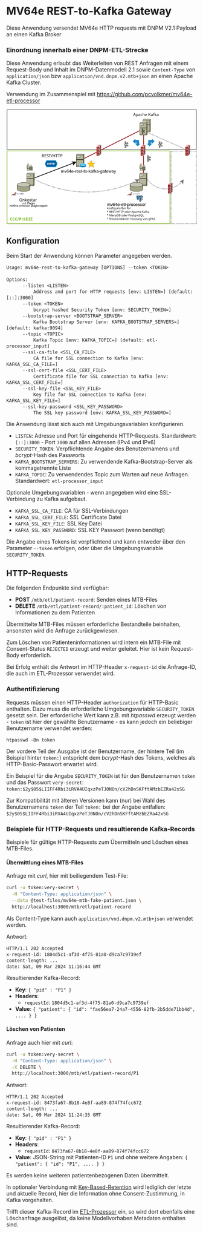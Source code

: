 # MV64e REST-to-Kafka Gateway

Diese Anwendung versendet MV64e HTTP requests mit DNPM V2.1 Payload an einen Kafka Broker

### Einordnung innerhalb einer DNPM-ETL-Strecke

Diese Anwendung erlaubt das Weiterleiten von REST Anfragen mit einem Request-Body und Inhalt im DNPM-Datenmodell 2.1
sowie `Content-Type` von `application/json` bzw `application/vnd.dnpm.v2.mtb+json` an einen Apache Kafka Cluster.

Verwendung im Zusammenspiel mit https://github.com/pcvolkmer/mv64e-etl-processor

![Modell DNPM-ETL-Strecke](docs/etl.png)

## Konfiguration

Beim Start der Anwendung können Parameter angegeben werden.

```
Usage: mv64e-rest-to-kafka-gateway [OPTIONS] --token <TOKEN>

Options:
      --listen <LISTEN>
          Address and port for HTTP requests [env: LISTEN=] [default: [::]:3000]
      --token <TOKEN>
          bcrypt hashed Security Token [env: SECURITY_TOKEN=]
      --bootstrap-server <BOOTSTRAP_SERVER>
          Kafka Bootstrap Server [env: KAFKA_BOOTSTRAP_SERVERS=] [default: kafka:9094]
      --topic <TOPIC>
          Kafka Topic [env: KAFKA_TOPIC=] [default: etl-processor_input]
      --ssl-ca-file <SSL_CA_FILE>
          CA file for SSL connection to Kafka [env: KAFKA_SSL_CA_FILE=]
      --ssl-cert-file <SSL_CERT_FILE>
          Certificate file for SSL connection to Kafka [env: KAFKA_SSL_CERT_FILE=]
      --ssl-key-file <SSL_KEY_FILE>
          Key file for SSL connection to Kafka [env: KAFKA_SSL_KEY_FILE=]
      --ssl-key-password <SSL_KEY_PASSWORD>
          The SSL key password [env: KAFKA_SSL_KEY_PASSWORD=]
```

Die Anwendung lässt sich auch mit Umgebungsvariablen konfigurieren.

* `LISTEN`: Adresse und Port für eingehende HTTP-Requests. Standardwert: `[::]:3000` - Port `3000` auf allen
  Adressen (IPv4 und IPv6)
* `SECURITY_TOKEN`: Verpflichtende Angabe des Benutzernamens und *bcrypt*-Hash des Passworts
* `KAFKA_BOOTSTRAP_SERVERS`: Zu verwendende Kafka-Bootstrap-Server als kommagetrennte Liste
* `KAFKA_TOPIC`: Zu verwendendes Topic zum Warten auf neue Anfragen. Standardwert: `etl-processor_input`

Optionale Umgebungsvariablen - wenn angegeben wird eine SSL-Verbindung zu Kafka aufgebaut.

* `KAFKA_SSL_CA_FILE`: CA für SSL-Verbindungen
* `KAFKA_SSL_CERT_FILE`: SSL Certificate Datei
* `KAFKA_SSL_KEY_FILE`: SSL Key Datei
* `KAFKA_SSL_KEY_PASSWORD`: SSL KEY Passwort (wenn benötigt)

Die Angabe eines Tokens ist verpflichtend und kann entweder über den Parameter `--token` erfolgen, oder über die
Umgebungsvariable `SECURITY_TOKEN`.

## HTTP-Requests

Die folgenden Endpunkte sind verfügbar:

* **POST** `/mtb/etl/patient-record`: Senden eines MTB-Files
* **DELETE** `/mtb/etl/patient-record/:patient_id`: Löschen von Informationen zu dem Patienten

Übermittelte MTB-Files müssen erforderliche Bestandteile beinhalten, ansonsten wird die Anfrage zurückgewiesen.

Zum Löschen von Patienteninformationen wird intern ein MTB-File mit Consent-Status `REJECTED` erzeugt und weiter
geleitet. Hier ist kein Request-Body erforderlich.

Bei Erfolg enthält die Antwort im HTTP-Header `x-request-id` die Anfrage-ID, die auch im ETL-Prozessor verwendet
wird.

### Authentifizierung

Requests müssen einen HTTP-Header `authorization` für HTTP-Basic enthalten.
Dazu muss die erforderliche Umgebungsvariable `SECURITY_TOKEN` gesetzt sein.
Der erforderliche Wert kann z.B. mit *htpasswd* erzeugt werden - `token` ist hier der gewählte Benutzername - es kann
jedoch ein beliebiger Benutzername verwendet werden:

```
htpasswd -Bn token
```

Der vordere Teil der Ausgabe ist der Benutzername, der hintere Teil (im Beispiel hinter `token:`) entspricht dem
*bcrypt*-Hash des Tokens, welches als HTTP-Basic-Passwort erwartet wird.

Ein Beispiel für die Angabe `SECURITY_TOKEN` ist für den Benutzernamen `token` und das Passwort `very-secret`:
`token:$2y$05$LIIFF4Rbi3iRVA4UIqxzPeTJ0NOn/cV2hDnSKFftAMzbEZRa42xSG`

Zur Kompatibilität mit älteren Versionen kann (nur) bei Wahl des Benutzernamens `token` der Teil `token:`
bei der Angabe entfallen: `$2y$05$LIIFF4Rbi3iRVA4UIqxzPeTJ0NOn/cV2hDnSKFftAMzbEZRa42xSG`

### Beispiele für HTTP-Requests und resultierende Kafka-Records

Beispiele für gültige HTTP-Requests zum Übermitteln und Löschen eines MTB-Files.

#### Übermittlung eines MTB-Files

Anfrage mit *curl*, hier mit beiliegendem Test-File:

```bash
curl -u token:very-secret \
  -H "Content-Type: application/json" \
  --data @test-files/mv64e-mtb-fake-patient.json \
  http://localhost:3000/mtb/etl/patient-record
```

Als Content-Type kann auch `application/vnd.dnpm.v2.mtb+json` verwendet werden.

Antwort:

```
HTTP/1.1 202 Accepted
x-request-id: 1804d5c1-af3d-4f75-81a0-d9ca7c9739ef
content-length: ...
date: Sat, 09 Mar 2024 11:16:44 GMT
```

Resultierender Kafka-Record:

* **Key**: `{ "pid" : "P1" }`
* **Headers**:
    * `requestId`: `1804d5c1-af3d-4f75-81a0-d9ca7c9739ef`
* **Value**: `{ "patient": { "id": "fae56ea7-24a7-4556-82fb-2b5dde71bb4d", .... } }`

#### Löschen von Patienten

Anfrage auch hier mit *curl*:

```bash
curl -u token:very-secret \
  -H "Content-Type: application/json" \
  -X DELETE \
  http://localhost:3000/mtb/etl/patient-record/P1
```

Antwort:

```
HTTP/1.1 202 Accepted
x-request-id: 8473fa67-8b18-4e8f-aa89-874f74fcc672
content-length: ...
date: Sat, 09 Mar 2024 11:24:35 GMT
```

Resultierender Kafka-Record:

* **Key**: `{ "pid" : "P1" }`
* **Headers**:
    * `requestId`: `8473fa67-8b18-4e8f-aa89-874f74fcc672`
* **Value**: JSON-String mit Patienten-ID `P1` und ohne weitere Angaben: `{ "patient": { "id": "P1", .... } }`

Es werden keine weiteren patientenbezogenen Daten übermittelt.

In optionaler Verbindung mit [Key-Based-Retention](https://github.com/pcvolkmer/mv64e-etl-processor#key-based-retention)
wird
lediglich der letzte und aktuelle Record, hier die Information ohne Consent-Zustimmung, in Kafka vorgehalten.

Trifft dieser Kafka-Record im [ETL-Prozessor](https://github.com/pcvolkmer/mv64e-etl-processor) ein, so wird dort
ebenfalls eine
Löschanfrage ausgelöst, da keine Modellvorhaben Metadaten enthalten sind.
